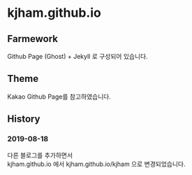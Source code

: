 kjham.github.io
==============

## Farmework  
Github Page (Ghost) + Jekyll 로 구성되어 있습니다.

## Theme  
Kakao Github Page를 참고하였습니다.

## History  
### 2019-08-18  
다른 블로그를 추가하면서  
kjham.github.io 에서 kjham.github.io/kjham 으로 변경되었습니다.
